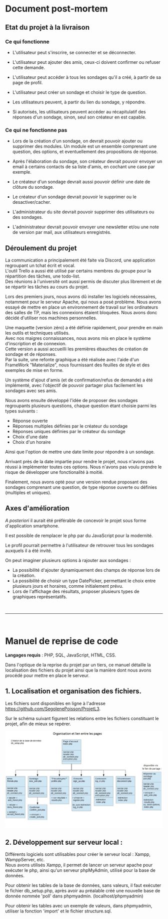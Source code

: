 



# Document post-mortem

## Etat du projet à la livraison
### Ce qui fonctionne
- L'utilisateur peut s'inscrire, se connecter et se déconnecter.

- L'utilisateur peut ajouter des amis, ceux-ci doivent confirmer ou refuser cette demande.

- L'utilisateur peut accéder à tous les sondages qu'il a créé, à partir de sa page de profil.

- L'utilisateur peut créer un sondage et choisir le type de question. 

- Les utilisateurs peuvent, à partir du lien du sondage, y répondre.

- Si autorisés, les utilisateurs peuvent accéder au récapitulatif des réponses d'un sondage, sinon, seul son créateur en est capable.


### Ce qui ne fonctionne pas
- Lors de la création d'un sondage, on devrait pouvoir ajouter ou supprimer des modules.
Un module est un ensemble comprenant une question, des options, et eventuellement des propositions de réponse. 

- Après l'élaboration du sondage, son créateur devrait pouvoir envoyer un email à certains contacts de sa liste d'amis, en cochant une case par exemple.
- Le créateur d'un sondage devrait aussi pouvoir définir une date de clôture du sondage.
- Le créateur d'un sondage devrait pouvoir le supprimer ou le desactiver/cacher.

- L'administrateur du site devrait pouvoir supprimer des utilisateurs ou des sondages.
- L'administrateur devrait pouvoir envoyer une newsletter et/ou une note de version par mail, aux utilisateurs enregistrés.

## Déroulement du projet
La communication a principalement été faite via Discord, une application regroupant un tchat écrit et vocal.<br>
L'outil Trello a aussi été utilisé par certains membres du groupe pour la répartition des tâches, une todo-list.<br>
Des réunions à l'université ont aussi permis de discuter plus librement et de se répartir les tâches au cours du projet.

Lors des premiers jours, nous avons dû installer les logiciels nécessaires, notamment pour le serveur Apache, qui nous a posé problème.
Nous avons essayé de mettre en place un environnement de travail sur les ordinateurs des salles de TP, mais les connexions étaient bloquées. Nous avons donc décidé d'utiliser nos machines personnelles.

Une maquette (version zéro) a été définie rapidement, pour prendre en main les outils et techniques utilisés.<br>
Avec nos maigres connaissances, nous avons mis en place le système d'inscription et de connexion.<br>
Cette version a aussi accueilli les premières ébauches de création de sondage et de réponses.<br>
Par la suite, une refonte graphique a été réalisée avec l'aide d'un FrameWork "Materialize", nous fournissant des feuilles de style et des exemples de mise en forme.

Un système d'ajout d'amis (et de confirmation/refus de demande) a été implémenté, avec l'objectif de pouvoir partager plus facilement les sondages avec ses amis.

Nous avons ensuite développé l'idée de proposer des sondages regroupants plusieurs questions, chaque question étant choisie parmi les types suivants :
 - Réponse ouverte
 - Réponses multiples définies par le créateur du sondage
 - Réponses uniques définies par le créateur du sondage
 - Choix d'une date
 - Choix d'un horaire
 
Ainsi que l'option de mettre une date limite pour répondre à un sondage.

Arrivant près de la date impartie pour rendre le projet, nous n'avons pas réussi à implémenter toutes ces options. Nous n'avons pas voulu prendre le risque de développer une fonctionalité à moitié.

Finalement, nous avons opté pour une version rendue proposant des sondages comprenant une question, de type réponse ouverte ou définies (multiples et uniques).


## Axes d'amélioration

_A posteriori_ il aurait été préférable de concevoir le projet sous forme d'application smartphone.

Il est possible de remplacer le php par du JavaScript pour la modernité.

Le profil pourrait permettre à l'utilisateur de retrouver tous les sondages auxquels il a été invité.

On peut imaginer plusieurs options à rajouter aux sondages :
 - La possibilité d'ajouter dynamiquement des champs de réponse lors de la création.
 - La possibilité de choisir un type DatePicker, permettant le choix entre plusieurs jours et horaires, comme initialement prévu.
 - Lors de l'affichage des résultats, proposer plusieurs types de graphiques représentatifs.
 
 <br>

---
<br>

# Manuel de reprise de code

**Langages requis** : PHP, SQL, JavaScript, HTML, CSS.

Dans l'optique de la reprise du projet par un tiers, ce manuel détaille la localisation des fichiers du projet ainsi que la manière dont nous avons procédé pour mettre en place le serveur.

## 1. Localisation et organisation des fichiers.
Les fichiers sont disponibles en ligne à l'adresse <https://github.com/SegolenePoisson/ProjetL3>.

Sur le schéma suivant figurent les relations entre les fichiers constituant le projet, afin de mieux se repérer.

![schema](https://github.com/SegolenePoisson/ProjetL3/blob/master/info/img/liens_pages.jpg "")

## 2. Développement sur serveur local :
Différents logiciels sont utilisables pour créer le serveur local : Xampp, WamppServer, etc.
<br>
Nous avons utilisés Xampp, il permet de lancer un serveur apache pour exécuter le php, ainsi qu'un serveur phpMyAdmin, utilisé pour la base de données.

Pour obtenir les tables de la base de données, sans valeurs, il faut exécuter le fichier db_setup.php, après avoir au préalable créé une nouvelle base de donnée nommée 'poll' dans phpmyadmin. (localhost/phpmyadmin)

Pour obtenir les tables avec un exemple de valeurs, dans phpmyadmin, utiliser la fonction 'import' et le fichier structure.sql.

